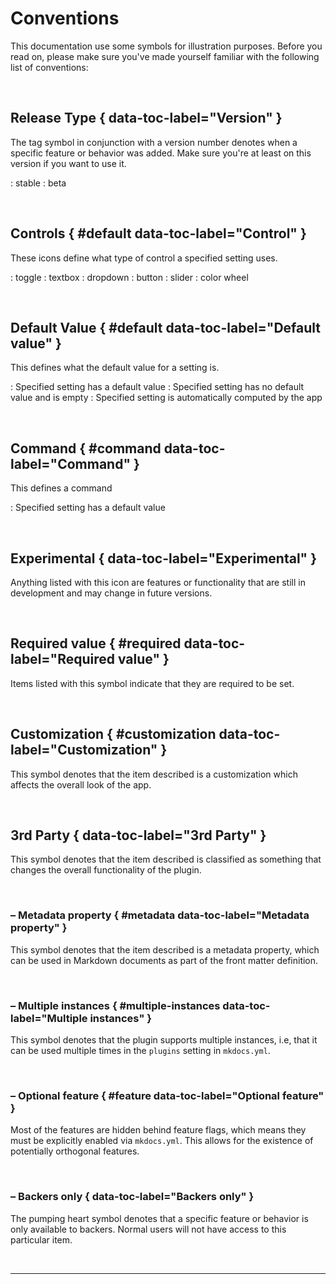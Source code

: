 # Conventions
This documentation use some symbols for illustration purposes. Before you read
on, please make sure you've made yourself familiar with the following list of
conventions:

<br />

## <!-- md:version --> Release Type { data-toc-label="Version" }

The tag symbol in conjunction with a version number denotes when a specific feature or behavior was added. Make sure you're at least on this version if you want to use it.

:   <!-- md:version stable- --> stable
:   <!-- md:version beta- --> beta

<br />

## <!-- md:control --> Controls { #default data-toc-label="Control" }

These icons define what type of control a specified setting uses.

:   <!-- md:control toggle --> toggle
:   <!-- md:control textbox --> textbox
:   <!-- md:control dropdown --> dropdown
:   <!-- md:control button --> button
:   <!-- md:control slider --> slider
:   <!-- md:control color --> color wheel

<br />

## <!-- md:default --> Default Value { #default data-toc-label="Default value" }

This defines what the default value for a setting is.

:   <!-- md:default --> Specified setting has a default value
:   <!-- md:default none --> Specified setting has no default value and is empty
:   <!-- md:default computed --> Specified setting is automatically computed by the app

<br />

## <!-- md:command --> Command { #command data-toc-label="Command" }

This defines a command

:   <!-- md:command --> Specified setting has a default value

<br />

## <!-- md:flag experimental --> Experimental { data-toc-label="Experimental" }

Anything listed with this icon are features or functionality that are still in development and may change in future versions.

<br />

## <!-- md:flag required --> Required value { #required data-toc-label="Required value" }

Items listed with this symbol indicate that they are required to be set.

<br />

## <!-- md:flag customization --> Customization { #customization data-toc-label="Customization" }

This symbol denotes that the item described is a customization which affects the overall look of the app.

<br />

## <!-- md:3rdparty --> 3rd Party { data-toc-label="3rd Party" }

This symbol denotes that the item described is classified as something that changes the overall functionality of the plugin.

<br />

### <!-- md:flag metadata --> – Metadata property { #metadata data-toc-label="Metadata property" }

This symbol denotes that the item described is a metadata property, which can
be used in Markdown documents as part of the front matter definition.

<br />

### <!-- md:flag multiple --> – Multiple instances { #multiple-instances data-toc-label="Multiple instances" }

This symbol denotes that the plugin supports multiple instances, i.e, that it
can be used multiple times in the `plugins` setting in `mkdocs.yml`.

<br />

### <!-- md:feature --> – Optional feature { #feature data-toc-label="Optional feature" }

Most of the features are hidden behind feature flags, which means they must
be explicitly enabled via `mkdocs.yml`. This allows for the existence of
potentially orthogonal features.

<br />

### <!-- md:backers --> – Backers only { data-toc-label="Backers only" }

The pumping heart symbol denotes that a specific feature or behavior is only
available to backers. Normal users will not have access to this particular item.

<br />

---

<br />